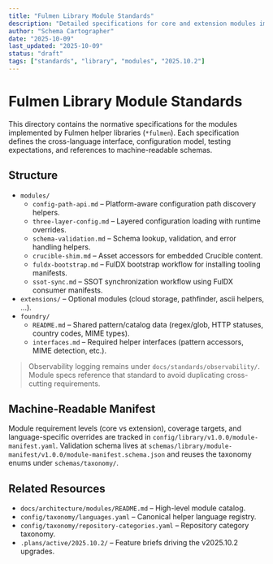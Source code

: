```yaml
---
title: "Fulmen Library Module Standards"
description: "Detailed specifications for core and extension modules implemented by Fulmen helper libraries"
author: "Schema Cartographer"
date: "2025-10-09"
last_updated: "2025-10-09"
status: "draft"
tags: ["standards", "library", "modules", "2025.10.2"]
---
```


# Fulmen Library Module Standards

This directory contains the normative specifications for the modules implemented by Fulmen helper
libraries (`*fulmen`). Each specification defines the cross-language interface, configuration model, testing
expectations, and references to machine-readable schemas.

## Structure

- `modules/`
  - `config-path-api.md` – Platform-aware configuration path discovery helpers.
  - `three-layer-config.md` – Layered configuration loading with runtime overrides.
  - `schema-validation.md` – Schema lookup, validation, and error handling helpers.
  - `crucible-shim.md` – Asset accessors for embedded Crucible content.
  - `fuldx-bootstrap.md` – FulDX bootstrap workflow for installing tooling manifests.
  - `ssot-sync.md` – SSOT synchronization workflow using FulDX consumer manifests.
- `extensions/` – Optional modules (cloud storage, pathfinder, ascii helpers, …).
- `foundry/`
  - `README.md` – Shared pattern/catalog data (regex/glob, HTTP statuses, country codes, MIME types).
  - `interfaces.md` – Required helper interfaces (pattern accessors, MIME detection, etc.).

> Observability logging remains under `docs/standards/observability/`. Module specs reference that standard to
> avoid duplicating cross-cutting requirements.

## Machine-Readable Manifest

Module requirement levels (core vs extension), coverage targets, and language-specific overrides are tracked in
`config/library/v1.0.0/module-manifest.yaml`. Validation schema lives at
`schemas/library/module-manifest/v1.0.0/module-manifest.schema.json` and reuses the taxonomy enums under
`schemas/taxonomy/`.

## Related Resources

- `docs/architecture/modules/README.md` – High-level module catalog.
- `config/taxonomy/languages.yaml` – Canonical helper language registry.
- `config/taxonomy/repository-categories.yaml` – Repository category taxonomy.
- `.plans/active/2025.10.2/` – Feature briefs driving the v2025.10.2 upgrades.
